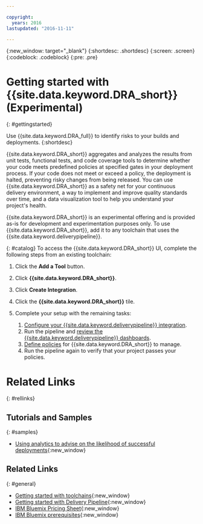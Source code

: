 ```yaml
---

copyright:
  years: 2016
lastupdated: "2016-11-11"

---
```


{:new_window: target="_blank"}
{:shortdesc: .shortdesc}
{:screen: .screen}
{:codeblock: .codeblock}
{:pre: .pre}

# Getting started with {{site.data.keyword.DRA_short}} (Experimental)
{: #gettingstarted}

Use {{site.data.keyword.DRA_full}} to identify risks to your builds and deployments.
{:shortdesc}

{{site.data.keyword.DRA_short}} aggregates and analyzes the results from unit tests, functional tests, and code coverage tools to determine whether your code meets predefined policies at specified gates in your deployment process. If your code does not meet or exceed a policy, the deployment is halted, preventing risky changes from being released. You can use {{site.data.keyword.DRA_short}} as a safety net for your continuous delivery environment, a way to implement and improve quality standards over time, and a data visualization tool to help you understand your project's health.

{{site.data.keyword.DRA_short}} is an experimental offering and is provided as-is for development and experimentation purposes only. To use {{site.data.keyword.DRA_short}}, add it to any toolchain that uses the {{site.data.keyword.deliverypipeline}}.

{: #catalog}
To access the {{site.data.keyword.DRA_short}} UI, complete the following steps from an existing toolchain:

1. Click the **Add a Tool** button.

2. Click **{{site.data.keyword.DRA_short}}**.

3. Click **Create Integration**.

4. Click the **{{site.data.keyword.DRA_short}}** tile.

5. Complete your setup with the remaining tasks:

	1. [Configure your {{site.data.keyword.deliverypipeline}} integration](./pipeline_integration.html).
	2. Run the pipeline and [review the {{site.data.keyword.deliverypipeline}} dashboards](./pipeline_decision_reports.html).
	3. [Define policies](./create_criteria.html) for {{site.data.keyword.DRA_short}} to manage.
	4. Run the pipeline again to verify that your project passes your policies.


# Related Links
{: #rellinks}

## Tutorials and Samples
{: #samples}

* [Using analytics to advise on the likelihood of successful deployments](https://www.ibm.com/devops/method/content/deliver/tool_deployment_risk_analytics/){:new_window}

## Related Links
{: #general}

* [Getting started with toolchains](https://new-console.ng.bluemix.net/docs/toolchains/toolchains_overview.html){:new_window}
* [Getting started with Delivery Pipeline](https://new-console.ng.bluemix.net/docs/services/DeliveryPipeline/index.html){:new_window}
* [IBM Bluemix Pricing Sheet](https://new-console.ng.bluemix.net/pricing/){:new_window}
* [IBM Bluemix prerequisites](https://developer.ibm.com/bluemix/support/?cm_mc_uid=96503159749414585876298&cm_mc_sid_50200000=1462802909#prereqs){:new_window}
